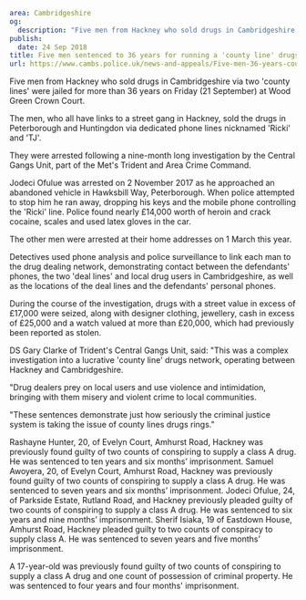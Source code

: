 ```yaml
area: Cambridgeshire
og:
  description: "Five men from Hackney who sold drugs in Cambridgeshire via two \u2018county lines\u2019 were jailed for more than 36 years on Friday (21 September) at Wood Green Crown Court."
publish:
  date: 24 Sep 2018
title: Five men sentenced to 36 years for running a 'county line' drugs network
url: https://www.cambs.police.uk/news-and-appeals/Five-men-36-years-county-lines
```

Five men from Hackney who sold drugs in Cambridgeshire via two 'county lines' were jailed for more than 36 years on Friday (21 September) at Wood Green Crown Court.

The men, who all have links to a street gang in Hackney, sold the drugs in Peterborough and Huntingdon via dedicated phone lines nicknamed 'Ricki' and 'TJ'.

They were arrested following a nine-month long investigation by the Central Gangs Unit, part of the Met's Trident and Area Crime Command.

Jodeci Ofulue was arrested on 2 November 2017 as he approached an abandoned vehicle in Hawksbill Way, Peterborough. When police attempted to stop him he ran away, dropping his keys and the mobile phone controlling the 'Ricki' line. Police found nearly £14,000 worth of heroin and crack cocaine, scales and used latex gloves in the car.

The other men were arrested at their home addresses on 1 March this year.

Detectives used phone analysis and police surveillance to link each man to the drug dealing network, demonstrating contact between the defendants' phones, the two 'deal lines' and local drug users in Cambridgeshire, as well as the locations of the deal lines and the defendants' personal phones.

During the course of the investigation, drugs with a street value in excess of £17,000 were seized, along with designer clothing, jewellery, cash in excess of £25,000 and a watch valued at more than £20,000, which had previously been reported as stolen.

DS Gary Clarke of Trident's Central Gangs Unit, said: "This was a complex investigation into a lucrative 'county line' drugs network, operating between Hackney and Cambridgeshire.

"Drug dealers prey on local users and use violence and intimidation, bringing with them misery and violent crime to local communities.

"These sentences demonstrate just how seriously the criminal justice system is taking the issue of county lines drugs rings."

Rashayne Hunter, 20, of Evelyn Court, Amhurst Road, Hackney was previously found guilty of two counts of conspiring to supply a class A drug. He was sentenced to ten years and six months’ imprisonment. Samuel Awoyera, 20, of Evelyn Court, Amhurst Road, Hackney was previously found guilty of two counts of conspiring to supply a class A drug. He was sentenced to seven years and six months’ imprisonment. Jodeci Ofulue, 24, of Parkside Estate, Rutland Road, and Hackney previously pleaded guilty of two counts of conspiring to supply a class A drug. He was sentenced to six years and nine months’ imprisonment. Sherif Isiaka, 19 of Eastdown House, Amhurst Road, Hackney pleaded guilty to two counts of conspiracy to supply class A. He was sentenced to seven years and five months’ imprisonment.

A 17-year-old was previously found guilty of two counts of conspiring to supply a class A drug and one count of possession of criminal property. He was sentenced to four years and four months' imprisonment.
